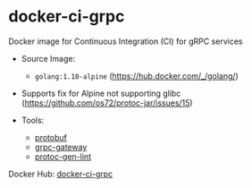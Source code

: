 # docker-ci-grpc
Docker image for Continuous Integration (CI) for gRPC services

* Source Image:
  * ```golang:1.10-alpine``` (https://hub.docker.com/_/golang/)

* Supports fix for Alpine not supporting glibc (https://github.com/os72/protoc-jar/issues/15)

* Tools:
  * [protobuf](http://google.github.io/proto-lens/installing-protoc.html)
  * [grpc-gateway](https://github.com/grpc-ecosystem/grpc-gateway)
  * [protoc-gen-lint](https://github.com/ckaznocha/protoc-gen-lint)

Docker Hub: [docker-ci-grpc](https://hub.docker.com/r/chiahan1123/docker-ci-grpc/)
